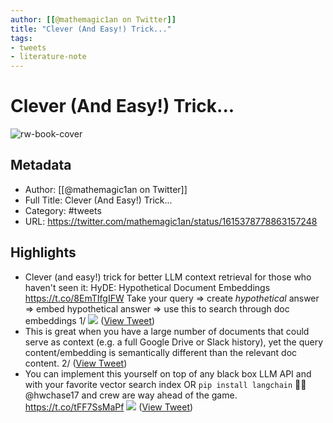 ```yaml
---
author: [[@mathemagic1an on Twitter]]
title: "Clever (And Easy!) Trick..."
tags: 
- tweets
- literature-note
---
```

# Clever (And Easy!) Trick...

![rw-book-cover](https://pbs.twimg.com/profile_images/1607042017095258114/sSUQlvdW.jpg)

## Metadata
- Author: [[@mathemagic1an on Twitter]]
- Full Title: Clever (And Easy!) Trick...
- Category: #tweets
- URL: https://twitter.com/mathemagic1an/status/1615378778863157248

## Highlights
- Clever (and easy!) trick for better LLM context retrieval for those who haven't seen it:
  HyDE: Hypothetical Document Embeddings
  https://t.co/8EmTIfgIFW
  Take your query => create *hypothetical* answer => embed hypothetical answer => use this to search through doc embeddings
  1/ 
  ![](https://pbs.twimg.com/media/Fmr5CGpXEAAz1xA.jpg) ([View Tweet](https://twitter.com/mathemagic1an/status/1615378778863157248))
- This is great when you have a large number of documents that could serve as context (e.g. a full Google Drive or Slack history), yet the query content/embedding is semantically different than the relevant doc content.
  2/ ([View Tweet](https://twitter.com/mathemagic1an/status/1615378780557611010))
- You can implement this yourself on top of any black box LLM API and with your favorite vector search index
  OR
  `pip install langchain` 🚀🚀
  @hwchase17 and crew are way ahead of the game.
  https://t.co/tFF7SsMaPf 
  ![](https://pbs.twimg.com/media/Fmr5_dTXwAAaa_Q.jpg) ([View Tweet](https://twitter.com/mathemagic1an/status/1615378782579470337))
